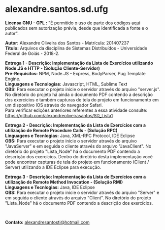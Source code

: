 # alexandre.santos.sd.ufg

<strong> Licensa GNU - GPL :</strong> "É permitido o uso de parte dos códigos aqui publicados sem autorização prévia, desde que identificada a fonte e o autor".

<strong>Autor:</strong> Alexandre Oliveira dos Santos - Matrícula: 201407237 <br>
<strong>Título:</strong> Arquivos da disciplina de Sistemas Distribuídos - Universidade Federal de Goiás - 2018-2. <br>

<strong>Entrega 1 - Descrição: Implementação da Lista de Exercícios utilizando Node.JS e HTTP - (Solução Cliente-Servidor)</strong><br>
<strong>Pré-Requisitos:</strong> NPM, Node.JS - Express, BodyParser, Pug Template Engine.<br>
<strong>Linguagens e Tecnologias:</strong> Javascript, HTML, Sublime Text<br>
<strong>OBS:</strong> Para executar o projeto inicie o servidor através do arquivo "server.js". No diretório do projeto 
há ainda o documento PDF contendo a descrição dos exercícios e também capturas de tela do projeto em funcionamento
em um dispositivo IOS através do navegador Safari.<br> Para verificar edições anteriores referentes a essa atividade consulte: https://github.com/alexandreoliveirasantos/SD_Lista1

<strong>Entrega 2 - Descrição: Implementação da Lista de Exercícios com a utilização de Remote Procedure Calls - (Solução RPC)</strong><br>
<strong>Linguagens e Tecnlogias:</strong> Java, XML-RPC Protocol, IDE Eclipse<br>
<strong>OBS:</strong> Para executar o projeto inicie o servidor através do arquivo "JavaServer" e em seguida o cliente através do arquivo "JavaClient". No diretório do projeto 
"Lista_Node" há o documento PDF contendo a descrição dos exercícios. Dentro do diretório desta implementação você pode encontrar capturas de tela do projeto em funcionamento (Client / Server) utilizando a IDE Eclipse para execução.

<strong>Entrega 3 - Descrição: Implementação da Lista de Exercícios com a utilização de Remote Method Invocation - (Solução RMI)</strong><br>
<strong>Linguagens e Tecnlogias:</strong> Java, IDE Eclipse<br>
<strong>OBS:</strong> Para executar o projeto inicie o servidor através do arquivo "Server" e em seguida o cliente através do arquivo "Client". No diretório do projeto "Lista_Node" há o documento PDF contendo a descrição dos exercícios.

<br>

<strong>Contato:</strong> alexandresantosti@hotmail.com
